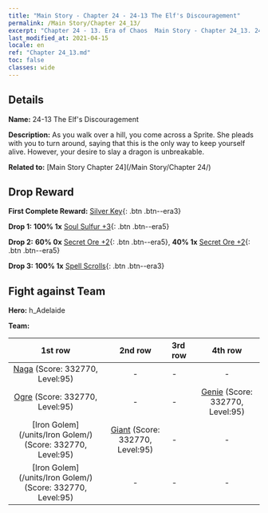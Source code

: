 ```yaml
---
title: "Main Story - Chapter 24 - 24-13 The Elf's Discouragement"
permalink: /Main Story/Chapter 24_13/
excerpt: "Chapter 24 - 13. Era of Chaos  Main Story - Chapter 24_13. 24-13 The Elf's Discouragement"
last_modified_at: 2021-04-15
locale: en
ref: "Chapter 24_13.md"
toc: false
classes: wide
---
```


## Details

 **Name:** 24-13 The Elf's Discouragement

 **Description:** As you walk over a hill, you come across a Sprite. She pleads with you to turn around, saying that this is the only way to keep yourself alive. However, your desire to slay a dragon is unbreakable.

 **Related to:** [Main Story Chapter 24](/Main Story/Chapter 24/)

## Drop Reward

 **First Complete Reward:** [Silver Key](/Items/con_693/){: .btn .btn--era3}

 **Drop 1:** **100% 1x** [Soul Sulfur +3](/Items/mat_85/){: .btn .btn--era5}

 **Drop 2:** **60% 0x** [Secret Ore +2](/Items/mat_75/){: .btn .btn--era5}, **40% 1x** [Secret Ore +2](/Items/mat_75/){: .btn .btn--era5}

 **Drop 3:** **100% 1x** [Spell Scrolls](/Items/con_694/){: .btn .btn--era3}


## Fight against Team
 **Hero:** h_Adelaide

 **Team:**


  | 1st row | 2nd row | 3rd row | 4th row |
  |:----:|:----:|:----|:----:|
  | [Naga](/units/Naga/) (Score: 332770, Level:95)  | - | - | - |
  | [Ogre](/units/Ogre/) (Score: 332770, Level:95)  | - | - | [Genie](/units/Genie/) (Score: 332770, Level:95)  |
  | [Iron Golem](/units/Iron Golem/) (Score: 332770, Level:95)  | [Giant](/units/Giant/) (Score: 332770, Level:95)  | - | - |
  | [Iron Golem](/units/Iron Golem/) (Score: 332770, Level:95)  | - | - | - |



